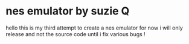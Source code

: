 # nes emulator by suzie Q

hello this is my third attempt to create a nes emulator for now i will only release and not the source code until i fix various bugs !

 
